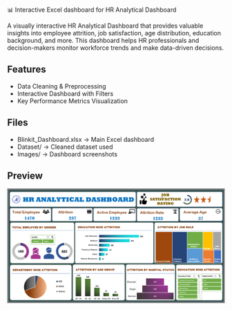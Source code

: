 📊 Interactive Excel dashboard for HR Analytical Dashboard

A visually interactive HR Analytical Dashboard that provides valuable insights into employee attrition, job satisfaction, age distribution, education background, and more. This dashboard helps HR professionals and decision-makers monitor workforce trends and make data-driven decisions.

## Features
- Data Cleaning & Preprocessing
- Interactive Dashboard with Filters
- Key Performance Metrics Visualization

## Files
- Blinkit_Dashboard.xlsx → Main Excel dashboard
- Dataset/ → Cleaned dataset used
- Images/ → Dashboard screenshots

## Preview
![Dashboard](DashBoard%20img.png)
